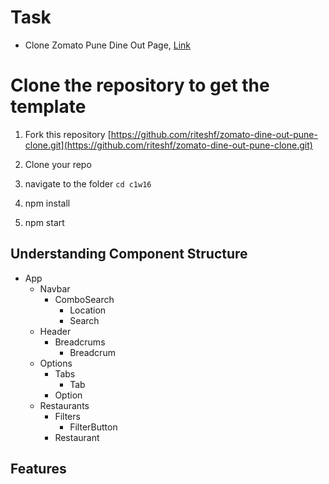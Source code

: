 # Task

- Clone Zomato Pune Dine Out Page, [Link](https://www.zomato.com/pune/dine-out)

# Clone the repository to get the template

1. Fork this repository [https://github.com/riteshf/zomato-dine-out-pune-clone.git](https://github.com/riteshf/zomato-dine-out-pune-clone.git)
2. Clone your repo
3. navigate to the folder `cd c1w16`

4. npm install

5. npm start

## Understanding Component Structure

- App
  - Navbar
    - ComboSearch
      - Location
      - Search
  - Header
    - Breadcrums
      - Breadcrum
  - Options
    - Tabs
      - Tab
    - Option
  - Restaurants
    - Filters
      - FilterButton
    - Restaurant

## Features
